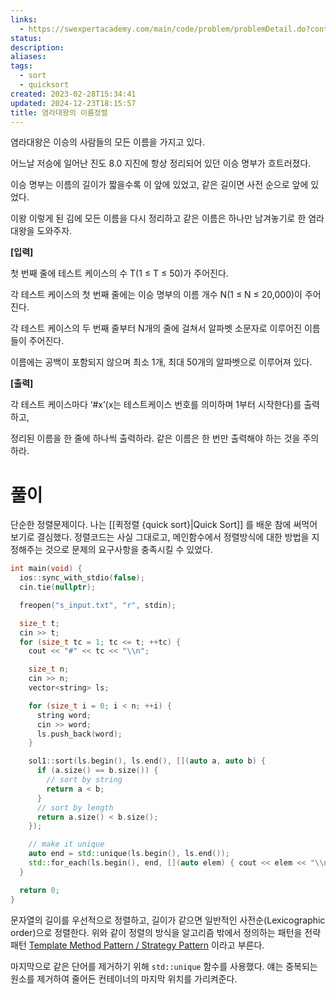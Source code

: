 ```yaml
---
links:
  - https://swexpertacademy.com/main/code/problem/problemDetail.do?contestProbId=AWqU0zh6rssDFARG
status: 
description: 
aliases: 
tags:
  - sort
  - quicksort
created: 2023-02-28T15:34:41
updated: 2024-12-23T18:15:57
title: 염라대왕의 이름정렬
---
```


염라대왕은 이승의 사람들의 모든 이름을 가지고 있다.

어느날 저승에 일어난 진도 8.0 지진에 항상 정리되어 있던 이승 명부가 흐트러졌다.

이승 명부는 이름의 길이가 짧을수록 이 앞에 있었고, 같은 길이면 사전 순으로 앞에 있었다.

이왕 이렇게 된 김에 모든 이름을 다시 정리하고 같은 이름은 하나만 남겨놓기로 한 염라대왕을 도와주자.

**\[입력\]**

첫 번째 줄에 테스트 케이스의 수 T(1 ≤ T ≤ 50)가 주어진다.

각 테스트 케이스의 첫 번째 줄에는 이승 명부의 이름 개수 N(1 ≤ N ≤ 20,000)이 주어진다.

각 테스트 케이스의 두 번째 줄부터 N개의 줄에 걸쳐서 알파벳 소문자로 이루어진 이름들이 주어진다.

이름에는 공백이 포함되지 않으며 최소 1개, 최대 50개의 알파벳으로 이루어져 있다.

**\[출력\]**

각 테스트 케이스마다 ‘#x’(x는 테스트케이스 번호를 의미하며 1부터 시작한다)를 출력하고,

정리된 이름을 한 줄에 하나씩 출력하라. 같은 이름은 한 번만 출력해야 하는 것을 주의하라.

# 풀이

단순한 정렬문제이다. 나는 [[퀵정렬 {quick sort}|Quick Sort]] 를 배운 참에 써먹어 보기로 결심했다. 정렬코드는 사실 그대로고, 메인함수에서 정렬방식에 대한 방법을 지정해주는 것으로 문제의 요구사항을 충족시킬 수 있었다.

```cpp
int main(void) {
  ios::sync_with_stdio(false);
  cin.tie(nullptr);

  freopen("s_input.txt", "r", stdin);

  size_t t;
  cin >> t;
  for (size_t tc = 1; tc <= t; ++tc) {
    cout << "#" << tc << "\\n";

    size_t n;
    cin >> n;
    vector<string> ls;

    for (size_t i = 0; i < n; ++i) {
      string word;
      cin >> word;
      ls.push_back(word);
    }

    sol1::sort(ls.begin(), ls.end(), [](auto a, auto b) {
      if (a.size() == b.size()) {
        // sort by string
        return a < b;
      }
      // sort by length
      return a.size() < b.size();
    });

    // make it unique
    auto end = std::unique(ls.begin(), ls.end());
    std::for_each(ls.begin(), end, [](auto elem) { cout << elem << "\\n"; });
  }

  return 0;
}
```

문자열의 길이를 우선적으로 정렬하고, 길이가 같으면 일반적인 사전순(Lexicographic order)으로 정렬한다. 위와 같이 정렬의 방식을 알고리즘 밖에서 정의하는 패턴을 전략패턴 [Template Method Pattern / Strategy Pattern](https://www.notion.so/Template-Method-Pattern-Strategy-Pattern-7892d03e590046978dfe9a7a7ec855c4?pvs=21) 이라고 부른다.

마지막으로 같은 단어를 제거하기 위해 `std::unique` 함수를 사용했다. 얘는 중복되는 원소를 제거하여 줄어든 컨테이너의 마지막 위치를 가리켜준다.
